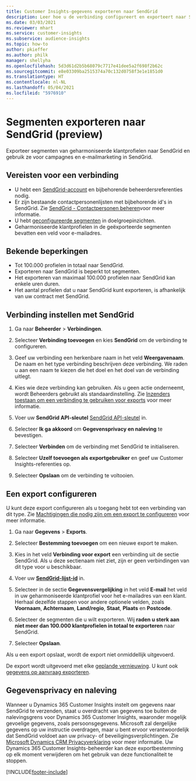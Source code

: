 ```yaml
---
title: Customer Insights-gegevens exporteren naar SendGrid
description: Leer hoe u de verbinding configureert en exporteert naar SendGrid.
ms.date: 03/03/2021
ms.reviewer: mhart
ms.service: customer-insights
ms.subservice: audience-insights
ms.topic: how-to
author: pkieffer
ms.author: philk
manager: shellyha
ms.openlocfilehash: 5d3d61d2b5b68079c7717e41dee5a2f698f2b62c
ms.sourcegitcommit: e8e03309ba2515374a70c132d0758f3e1e1851d0
ms.translationtype: HT
ms.contentlocale: nl-NL
ms.lasthandoff: 05/04/2021
ms.locfileid: "5976910"
---
```

# <a name="export-segments-to-sendgrid-preview"></a>Segmenten exporteren naar SendGrid (preview)

Exporteer segmenten van geharmoniseerde klantprofielen naar SendGrid en gebruik ze voor campagnes en e-mailmarketing in SendGrid. 

## <a name="prerequisites-for-a-connection"></a>Vereisten voor een verbinding

-   U hebt een [SendGrid-account](https://sendgrid.com/) en bijbehorende beheerdersreferenties nodig.
-   Er zijn bestaande contactpersonenlijsten met bijbehorende id's in SendGrid. Zie [SendGrid - Contactpersonen beheren](https://sendgrid.com/docs/ui/managing-contacts/create-and-manage-contacts/#manage-contacts)​voor meer informatie.
-   U hebt [geconfigureerde segmenten](segments.md) in doelgroepinzichten.
-   Geharmoniseerde klantprofielen in de geëxporteerde segmenten bevatten een veld voor e-mailadres.

## <a name="known-limitations"></a>Bekende beperkingen

- Tot 100.000 profielen in totaal naar SendGrid.
- Exporteren naar SendGrid is beperkt tot segmenten.
- Het exporteren van maximaal 100.000 profielen naar SendGrid kan enkele uren duren. 
- Het aantal profielen dat u naar SendGrid kunt exporteren, is afhankelijk van uw contract met SendGrid.

## <a name="set-up-connection-to-sendgrid"></a>Verbinding instellen met SendGrid

1. Ga naar **Beheerder** > **Verbindingen**.

1. Selecteer **Verbinding toevoegen** en kies **SendGrid** om de verbinding te configureren.

1. Geef uw verbinding een herkenbare naam in het veld **Weergavenaam**. De naam en het type verbinding beschrijven deze verbinding. We raden u aan een naam te kiezen die het doel en het doel van de verbinding uitlegt.

1. Kies wie deze verbinding kan gebruiken. Als u geen actie onderneemt, wordt Beheerders gebruikt als standaardinstelling. Zie [Inzenders toestaan om een verbinding te gebruiken voor exports](connections.md#allow-contributors-to-use-a-connection-for-exports) voor meer informatie.

1. Voer uw **SendGrid API-sleutel** [SendGrid API-sleutel](https://sendgrid.com/docs/ui/account-and-settings/api-keys/) in.

1. Selecteer **Ik ga akkoord** om **Gegevensprivacy en naleving** te bevestigen.

1. Selecteer **Verbinden** om de verbinding met SendGrid te initialiseren.

1. Selecteer **Uzelf toevoegen als exportgebruiker** en geef uw Customer Insights-referenties op.

1. Selecteer **Opslaan** om de verbinding te voltooien.

## <a name="configure-an-export"></a>Een export configureren

U kunt deze export configureren als u toegang hebt tot een verbinding van dit type. Zie [Machtigingen die nodig zijn om een export te configureren](export-destinations.md#set-up-a-new-export) voor meer informatie.

1. Ga naar **Gegevens** > **Exports**.

1. Selecteer **Bestemming toevoegen** om een nieuwe export te maken.

1. Kies in het veld **Verbinding voor export** een verbinding uit de sectie SendGrid. Als u deze sectienaam niet ziet, zijn er geen verbindingen van dit type voor u beschikbaar.

1. Voer uw **[SendGrid-lijst-id](https://sendgrid.com/docs/ui/managing-contacts/create-and-manage-contacts/#manage-contacts)** in.

1. Selecteer in de sectie **Gegevensvergelijking** in het veld **E-mail** het veld in uw geharmoniseerde klantprofiel voor het e-mailadres van een klant. Herhaal dezelfde stappen voor andere optionele velden, zoals **Voornaam**, **Achternaam**, **Land/regio**, **Staat**, **Plaats** en **Postcode**.

1. Selecteer de segmenten die u wilt exporteren. Wij **raden u sterk aan niet meer dan 100.000 klantprofielen in totaal te exporteren** naar SendGrid. 

1. Selecteer **Opslaan**.

Als u een export opslaat, wordt de export niet onmiddellijk uitgevoerd.

De export wordt uitgevoerd met elke [geplande vernieuwing](system.md#schedule-tab). U kunt ook [gegevens op aanvraag exporteren](export-destinations.md#run-exports-on-demand). 

## <a name="data-privacy-and-compliance"></a>Gegevensprivacy en naleving

Wanneer u Dynamics 365 Customer Insights instelt om gegevens naar SendGrid te verzenden, staat u overdracht van gegevens toe buiten de nalevingsgrens voor Dynamics 365 Customer Insights, waaronder mogelijk gevoelige gegevens, zoals persoonsgegevens. Microsoft zal dergelijke gegevens op uw instructie overdragen, maar u bent ervoor verantwoordelijk dat SendGrid voldoet aan uw privacy- of beveiligingsverplichtingen. Zie [Microsoft Dynamics CRM Privacyverklaring](https://go.microsoft.com/fwlink/?linkid=396732) voor meer informatie.
Uw Dynamics 365 Customer Insights-beheerder kan deze exportbestemming op elk moment verwijderen om het gebruik van deze functionaliteit te stoppen.


[!INCLUDE[footer-include](../includes/footer-banner.md)]